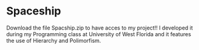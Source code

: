 # Spaceship
Download the file Spacship.zip to have acces to my project!!
I developed it during my Programming class at University of West Florida and it features the use of Hierarchy and Polimorfism.
